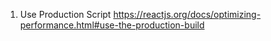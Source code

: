 1. Use Production Script https://reactjs.org/docs/optimizing-performance.html#use-the-production-build